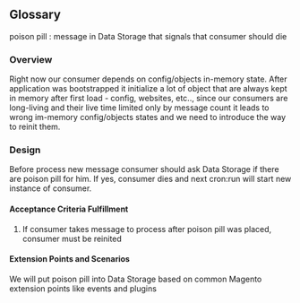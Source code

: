## Glossary

poison pill
: message in Data Storage that signals that consumer should die

### Overview

Right now our consumer depends on config/objects in-memory state. After application was bootstrapped it initialize a lot of object that are always kept in memory after first load - config, websites, etc.., since our consumers are long-living and their live time limited only by message count it leads to wrong im-memory config/objects states and we need to introduce the way to reinit them.

### Design

Before process new message consumer should ask Data Storage if there are poison pill for him. If yes, consumer dies and next cron:run will start new instance of consumer.

#### Acceptance Criteria Fulfillment

1. If consumer takes message to process after poison pill was placed, consumer must be reinited

#### Extension Points and Scenarios

We will put poison pill into Data Storage based on common Magento extension points like events and plugins
